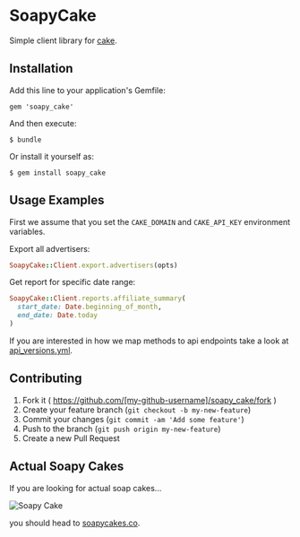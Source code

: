 # SoapyCake

Simple client library for [cake](http://getcake.com).

## Installation

Add this line to your application's Gemfile:

    gem 'soapy_cake'

And then execute:

    $ bundle

Or install it yourself as:

    $ gem install soapy_cake

## Usage Examples

First we assume that you set the `CAKE_DOMAIN` and `CAKE_API_KEY`
environment variables.

Export all advertisers:

```ruby
SoapyCake::Client.export.advertisers(opts)
```

Get report for specific date range:

```ruby
SoapyCake::Client.reports.affiliate_summary(
  start_date: Date.beginning_of_month,
  end_date: Date.today
)
```

If you are interested in how we map methods to api endpoints take a look
at [api_versions.yml](/ad2games/soapy_cake/blob/master/api_versions.yml).

## Contributing

1. Fork it ( https://github.com/[my-github-username]/soapy_cake/fork )
2. Create your feature branch (`git checkout -b my-new-feature`)
3. Commit your changes (`git commit -am 'Add some feature'`)
4. Push to the branch (`git push origin my-new-feature`)
5. Create a new Pull Request

## Actual Soapy Cakes

If you are looking for actual soap cakes...

![Soapy Cake](http://soapycakes.co/wp-content/uploads/2012/05/blogpics17-310x205.jpg)

you should head to [soapycakes.co](http://soapycakes.co).

